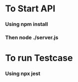 # To Start API
### Using npm install
### Then node ./server.js
# To run Testcase 
### Using npx jest
